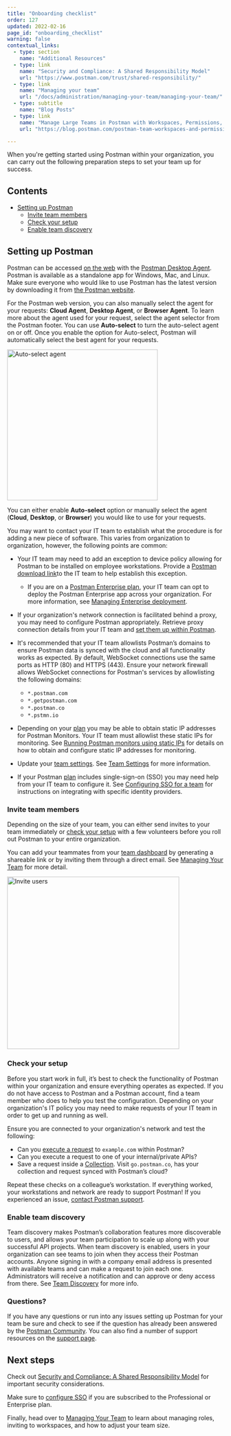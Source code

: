 ```yaml
---
title: "Onboarding checklist"
order: 127
updated: 2022-02-16
page_id: "onboarding_checklist"
warning: false
contextual_links:
  - type: section
    name: "Additional Resources"
  - type: link
    name: "Security and Compliance: A Shared Responsibility Model"
    url: "https://www.postman.com/trust/shared-responsibility/"
  - type: link
    name: "Managing your team"
    url: "/docs/administration/managing-your-team/managing-your-team/"
  - type: subtitle
    name: "Blog Posts"
  - type: link
    name: "Manage Large Teams in Postman with Workspaces, Permissions, and Version Control"
    url: "https://blog.postman.com/postman-team-workspaces-and-permissions/"

---
```


When you're getting started using Postman within your organization, you can carry out the following preparation steps to set your team up for success.

## Contents

* [Setting up Postman](#setting-up-postman)
    * [Invite team members](#invite-team-members)
    * [Check your setup](#check-your-setup)
    * [Enable team discovery](#enable-team-discovery)

## Setting up Postman

Postman can be accessed [on the web](/docs/getting-started/installation-and-updates/#using-postman-on-the-web) with the [Postman Desktop Agent](https://www.postman.com/downloads/postman-agent/). Postman is available as a standalone app for Windows, Mac, and Linux. Make sure everyone who would like to use Postman has the latest version by downloading it from [the Postman website](https://www.postman.com/downloads/).

For the Postman web version, you can also manually select the agent for your requests: **Cloud Agent**, **Desktop Agent**, or **Browser Agent**. To learn more about the agent used for your request, select the agent selector from the Postman footer. You can use **Auto-select** to turn the auto-select agent on or off. Once you enable the option for Auto-select, Postman will automatically select the best agent for your requests.

<img alt="Auto-select agent" src="https://assets.postman.com/postman-docs/auto-select-agent.jpg" width="350px">

You can either enable **Auto-select** option or manually select the agent (**Cloud**, **Desktop**, or **Browser**) you would like to use for your requests.

You may want to contact your IT team to establish what the procedure is for adding a new piece of software. This varies from organization to organization, however, the following points are common:

* Your IT team may need to add an exception to device policy allowing for Postman to be installed on employee workstations. Provide a [Postman download link​](https://www.postman.com/downloads/) to the IT team to help establish this exception.
    * If you are on a [Postman Enterprise plan](https://www.postman.com/pricing), your IT team can opt to deploy the Postman Enterprise app across your organization. For more information, see [Managing Enterprise deployment](/docs/administration/managing-enterprise-deployment/).
* If your organization's network connection is facilitated behind a proxy, you may need to configure Postman appropriately. Retrieve proxy connection details from your IT team and [​set them up within Postman](/docs/getting-started/proxy/)​.
* It's recommended that your IT team allowlists Postman’s domains to ensure Postman data is synced with the cloud and all functionality works as expected. By default, WebSocket connections use the same ports as HTTP (80) and HTTPS (443). Ensure your network firewall allows WebSocket connections for Postman's services by allowlisting the following domains:

    * `*.postman.com`
    * `*.getpostman.com`
    * `*.postman.co`
    * `*.pstmn.io`

* Depending on your [plan](https://www.postman.com/pricing) you may be able to obtain static IP addresses for Postman Monitors. Your IT team must allowlist these static IPs for monitoring. See [Running Postman monitors using static IPs](/docs/monitoring-your-api/using-static-IPs-to-monitor/) for details on how to obtain and configure static IP addresses for monitoring.

* Update your [team settings](https://go.postman.co/settings/team/general). See [Team Settings](/docs/administration/team-settings/) for more information.
* If your Postman [plan](https://www.postman.com/pricing) includes single-sign-on (SSO) you may need help from your IT team to configure it. See [Configuring SSO for a team](/docs/administration/sso/admin-sso/) for instructions on integrating with specific identity providers.

### Invite team members

Depending on the size of your team, you can either send invites to your team immediately or [check your setup](#check-your-setup) with a few volunteers before you roll out Postman to your entire organization.

You can add your teammates from your [team dashboard](https://go.postman.co/team) by generating a shareable link or by inviting them through a direct email. See [Managing Your Team](/docs/administration/managing-your-team/managing-your-team/) for more detail.

<img src="https://assets.postman.com/postman-docs/invite-users-modal.jpg" alt="Invite users" width="400px"/>

### Check your setup

Before you start work in full, it’s best to check the functionality of Postman within your organization and ensure everything operates as expected. If you do not have access to Postman and a Postman account, find a team member who does to help you test the configuration. Depending on your organization's IT policy you may need to make requests of your IT team in order to get up and running as well.

Ensure you are connected to your organization's network and test the following:

* Can you ​[execute a request](/docs/sending-requests/requests/)​ to `example.com` within Postman?
* Can you execute a request to one of your internal/private APIs?
* Save a request inside a [​Collection​](/docs/sending-requests/intro-to-collections/). Visit `​go.postman.co`​, has your collection and request synced with Postman’s cloud?

Repeat these checks on a colleague’s workstation. If everything worked, your workstations and network are ready to support Postman! If you experienced an issue, [​contact Postman support](https://www.postman.com/support/).

### Enable team discovery

Team discovery makes Postman’s collaboration features more discoverable to users, and allows your team participation to scale up along with your successful API projects. When team discovery is enabled, users in your organization can see teams to join when they access their Postman accounts. Anyone signing in with a company email address is presented with available teams and can make a request to join each one. Administrators will receive a notification and can approve or deny access from there. See [Team Discovery](/docs/collaborating-in-postman/collaboration-intro/#team-discovery) for more info.

### Questions?

If you have any questions or run into any issues setting up Postman for your team be sure and check to see if the question has already been answered by the [Postman Community](https://community.postman.com/). You can also find a number of support resources on the [support page](https://www.postman.com/support).

## Next steps

Check out [Security and Compliance: A Shared Responsibility Model](https://www.postman.com/shared-responsibility/) for important security considerations.

Make sure to [configure SSO](/docs/administration/sso/admin-sso/) if you are subscribed to the Professional or Enterprise plan.

Finally, head over to [Managing Your Team](/docs/administration/managing-your-team/managing-your-team/) to learn about managing roles, inviting to workspaces, and how to adjust your team size.
